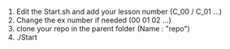 1. Edit the Start.sh and add your lesson number (C_00 / C_01 ...)
2. Change the ex number if needed (00 01 02 ...)
3. clone your repo in the parent folder (Name : "repo")
3. ./Start
